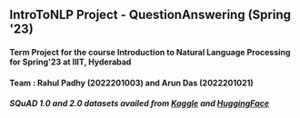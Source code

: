 ## IntroToNLP Project - QuestionAnswering (Spring '23)

#### Term Project for the course Introduction to Natural Language Processing for Spring'23 at IIIT, Hyderabad

#### Team : Rahul Padhy (2022201003) and Arun Das (2022201021)

##### SQuAD 1.0 and 2.0 datasets availed from [Kaggle](https://www.kaggle.com/datasets/stanfordu/stanford-question-answering-dataset) and [HuggingFace](https://huggingface.co/datasets/squad_v2)
